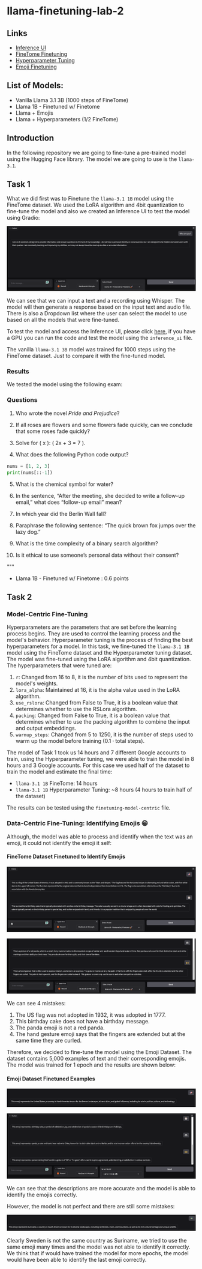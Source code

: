 # llama-finetuning-lab-2

## Links

- [Inference UI](https://colab.research.google.com/drive/1CRTV5uNRT-Rk7rsGqL3GEIhFwbuy7lml#scrollTo=jNBFguh2yIoQ)
- [FineTome Finetuning](https://colab.research.google.com/drive/1JQtX5wP8P3R2MpMs4bpaqfX2TGivr2Ya#scrollTo=QmUBVEnvCDJv)
- [Hyperparameter Tuning](https://colab.research.google.com/drive/1LVJRXGl-tCTuCCpqSm9p7SsXQ_DrN5Nb#scrollTo=95_Nn-89DhsL)
- [Emoji Finetuning](https://colab.research.google.com/drive/1WNthcDGTddGWGUju0cBKd2Qh_HXwL8XD#scrollTo=upcOlWe7A1vc)

## List of Models:

- Vanilla Llama 3.1 3B (1000 steps of FineTome)
- Llama 1B - Finetuned w/ Finetome
- Llama + Emojis
- Llama + Hyperparameters (1/2 FineTome)

## Introduction

In the following repository we are going to fine-tune a pre-trained model using the Hugging Face library. The model we are going to use is the `llama-3.1`.

## Task 1

What we did first was to Finetune the `llama-3.1 1B` model using the FineTome dataset. We used the LoRA algorithm and 4bit quantization to fine-tune the model and also we created an Inference UI to test the model using Gradio:

![alt text](imgs/image-6.png)

We can see that we can input a text and a recording using Whisper. The model will then generate a response based on the input text and audio file. There is also a Dropdown list where the user can select the model to use based on all the models that were fine-tuned.

To test the model and access the Inference UI, please click [here](https://colab.research.google.com/drive/1CRTV5uNRT-Rk7rsGqL3GEIhFwbuy7lml#scrollTo=jNBFguh2yIoQ), if you have a GPU you can run the code and test the model using the `inference_ui` file.

The vanilla `llama-3.1 3B` model was trained for 1000 steps using the FineTome dataset. Just to compare it with the fine-tuned model.

### Results

We tested the model using the following exam:

### Questions

1. Who wrote the novel *Pride and Prejudice*?

2. If all roses are flowers and some flowers fade quickly, can we conclude that some roses fade quickly?

3. Solve for \( x \): \( 2x + 3 = 7 \).

4. What does the following Python code output?

```python
nums = [1, 2, 3]
print(nums[::-1])
```

5. What is the chemical symbol for water?

6. In the sentence, “After the meeting, she decided to write a follow-up email,” what does “follow-up email” mean?

7. In which year did the Berlin Wall fall?

8. Paraphrase the following sentence: “The quick brown fox jumps over the lazy dog.”

9. What is the time complexity of a binary search algorithm?

10. Is it ethical to use someone’s personal data without their consent?

"""

- Llama 1B - Finetuned w/ Finetome : 0.6 points

## Task 2

### Model-Centric Fine-Tuning

Hyperparameters are the parameters that are set before the learning process begins. They are used to control the learning process and the model's behavior. Hyperparameter tuning is the process of finding the best hyperparameters for a model. In this task, we fine-tuned the `llama-3.1 1B` model using the FineTome dataset and the Hyperparameter tuning dataset. The model was fine-tuned using the LoRA algorithm and 4bit quantization. The hyperparameters that were tuned are:

1. `r`: Changed from 16 to 8, it is the number of bits used to represent the model's weights.
2. `lora_alpha`: Maintained at 16, it is the alpha value used in the LoRA algorithm.
3. `use_rslora`: Changed from False to True, it is a boolean value that determines whether to use the RSLora algorithm.
4. `packing`: Changed from False to True, it is a boolean value that determines whether to use the packing algorithm to combine the input and output embeddings.
5. `warmup_steps`: Changed from 5 to 1250, it is the number of steps used to warm up the model before training ($0.1 \cdot \text{total steps}$).

The model of Task 1 took us 14 hours and 7 different Google accounts to train, using the Hyperparameter tuning, we were able to train the model in 8 hours and 3 Google accounts. For this case we used half of the dataset to train the model and estimate the final time:

- `llama-3.1 1B` FineTome: 14 hours
- `llama-3.1 1B` Hyperparameter Tuning: ~8 hours (4 hours to train half of the dataset)

The results can be tested using the `finetuning-model-centric` file.

### Data-Centric Fine-Tuning: Identifying Emojis 😁

Although, the model was able to process and identify when the text was an emoji, it could not identify the emoji it self:

#### FineTome Dataset Finetuned to Identify Emojis

![alt text](imgs/image-3.png)

![alt text](imgs/image-4.png)

We can see 4 mistakes:

1. The US flag was not adopted in 1932, it was adopted in 1777.
2. This birthday cake does not have a birthday message.
3. The panda emoji is not a red panda.
4. The hand gesture emoji says that the fingers are extended but at the same time they are curled.

Therefore, we decided to fine-tune the model using the Emoji Dataset. The dataset contains 5,000 examples of text and their corresponding emojis. The model was trained for 1 epoch and the results are shown below:

#### Emoji Dataset Finetuned Examples

![alt text](imgs/image.png)


![alt text](imgs/image-2.png)

We can see that the descriptions are more accurate and the model is able to identify the emojis correctly.

However, the model is not perfect and there are still some mistakes:

![alt text](imgs/image-5.png)

Clearly Sweden is not the same country as Suriname, we tried to use the same emoji many times and the model was not able to identify it correctly. We think that if would have trained the model for more epochs, the model would have been able to identify the last emoji correctly.

